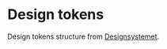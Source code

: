 # Design tokens

Design tokens structure from [Designsystemet](https://github.com/digdir/designsystemet).
